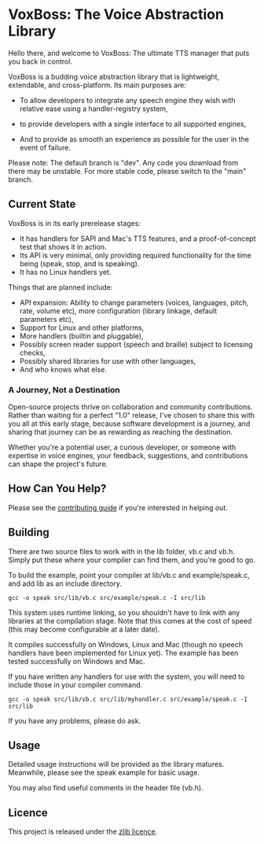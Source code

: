 # VoxBoss: The Voice Abstraction Library
Hello there, and welcome to VoxBoss: The ultimate TTS manager that puts you back in control.

VoxBoss is a budding voice abstraction library that is lightweight, extendable, and cross-platform. Its main purposes are:

* To allow developers to integrate any speech engine they wish with relative ease using a handler-registry system,

* to provide developers with a single interface to all supported engines,

* And to provide as smooth an experience as possible for the user in the event of failure.

Please note: The default branch is "dev". Any code you download from there may be unstable. For more stable code, please switch to the "main" branch.

## Current State
VoxBoss is in its early prerelease stages:

* It has handlers for SAPI and Mac's TTS features, and a proof-of-concept test that shows it in action.
* Its API is very minimal, only providing required functionality for the time being (speak, stop, and is speaking).
* It has no Linux handlers yet.

Things that are planned include:

* API expansion: Ability to change parameters (voices, languages, pitch, rate, volume etc), more configuration (library linkage, default parameters etc),
* Support for Linux and other platforms,
* More handlers (builtin and pluggable),
* Possibly screen reader support (speech and braille) subject to licensing checks,
* Possibly shared libraries for use with other languages,
* And who knows what else.

### A Journey, Not a Destination
Open-source projects thrive on collaboration and community contributions. Rather than waiting for a perfect "1.0" release, I've chosen to share this with you all at this early stage, because software development is a journey, and sharing that journey can be as rewarding as reaching the destination.

Whether you're a potential user, a curious developer, or someone with expertise in voice engines, your feedback, suggestions, and contributions can shape the project's future.

## How Can You Help?
Please see the [contributing guide](contributing.md) if you're interested in helping out.

## Building
There are two source files to work with in the lib folder, vb.c and vb.h. Simply put these where your compiler can find them, and you're good to go.

To build the example, point your compiler at lib/vb.c and example/speak.c, and add lib as an include directory.

```shell
gcc -o speak src/lib/vb.c src/example/speak.c -I src/lib
```

This system uses runtime linking, so you shouldn't have to link with any libraries at the compilation stage. Note that this comes at the cost of speed (this may become configurable at a later date).

It compiles successfully on Windows, Linux and Mac (though no speech handlers have been implemented for Linux yet). The example has been tested successfully on Windows and Mac.

If you have written any handlers for use with the system, you will need to include those in your compiler command.

```shell
gcc -o speak src/lib/vb.c src/lib/myhandler.c src/example/speak.c -I src/lib
```

If you have any problems, please do ask.

## Usage
Detailed usage instructions will be provided as the library matures. Meanwhile, please see the speak example for basic usage.

You may also find useful comments in the header file (vb.h).

## Licence
This project is released under the [zlib licence](licence.txt).
